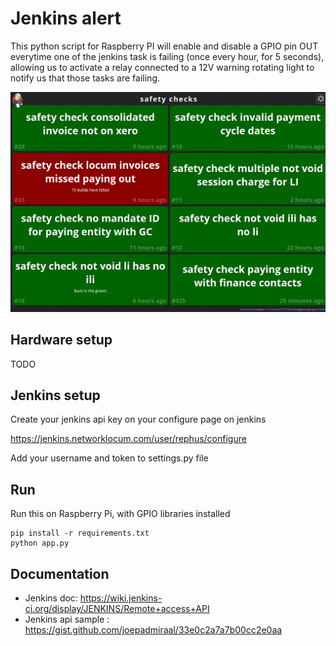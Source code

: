 
# Jenkins alert 
This python script for Raspberry PI will enable and disable a GPIO pin OUT everytime one of the 
jenkins task is failing (once every hour, for 5 seconds), allowing us to activate a relay connected to a 12V warning rotating light to notify us that those tasks are failing. 

![jenkins view](jenkins-view.png)

## Hardware setup 

TODO 

## Jenkins setup 

Create your jenkins api key on your configure page on jenkins 

https://jenkins.networklocum.com/user/rephus/configure

Add your username and token to settings.py file

## Run

Run this on Raspberry Pi, with GPIO libraries installed
```
pip install -r requirements.txt
python app.py
``` 


## Documentation 

* Jenkins doc: https://wiki.jenkins-ci.org/display/JENKINS/Remote+access+API
* Jenkins api sample : https://gist.github.com/joepadmiraal/33e0c2a7a7b00cc2e0aa
